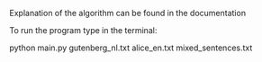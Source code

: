 Explanation of the algorithm can be found in the documentation


To run the program type in the terminal:

python main.py gutenberg_nl.txt alice_en.txt mixed_sentences.txt
